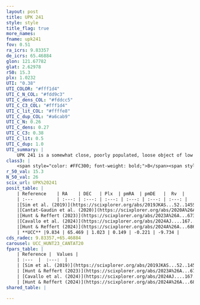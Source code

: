 ```yaml
---
layout: post
title: UPK 241
style: style
title_flag: true
more_names: 
fname: upk241
fov: 0.51
ra_icrs: 9.83357
de_icrs: 65.46884
glon: 121.67782
glat: 2.62978
r50: 15.3
plx: 1.0232
UTI: "0.38"
UTI_COLOR: "#fff1d4"
UTI_C_N_COL: "#fdd9c3"
UTI_C_dens_COL: "#fddcc5"
UTI_C_C3_COL: "#fff1d4"
UTI_C_lit_COL: "#ffffe8"
UTI_C_dup_COL: "#a6cab9"
UTI_C_N: 0.26
UTI_C_dens: 0.27
UTI_C_C3: 0.38
UTI_C_lit: 0.5
UTI_C_dup: 1.0
UTI_summary: |
    UPK 241 is a somewhat close, poorly populated, loose object of low C3 quality. It is moderately studied in the literature.
class3: |
    <span style="color: #FFC300; font-weight: bold;">B</span><span style="color: red; font-weight: bold;">C</span>
r_50_val: 15.3
N_50_val: 26
scix_url: UPK%20241
posit_table: |
    | Reference    | RA    | DEC   | Plx  | pmRA  | pmDE   |  Rv  |
    | :---         | :---: | :---: | :---: | :---: | :---: | :---: |
    |[Sim et al. (2019)](https://scixplorer.org/abs/2019JKAS...52..145S) | 9.705 | 65.44 | -- | 0.17 | -0.2 | -- |
    |[Cantat-Gaudin et al. (2020)](https://scixplorer.org/abs/2020A%26A...640A...1C) | 9.677 | 65.465 | 1.015 | 0.193 | -0.17 | -- |
    |[Hunt & Reffert (2023)](https://scixplorer.org/abs/2023A%26A...673A.114H) | 8.834 | 65.463 | 1.042 | 0.13 | -0.26 | -13.038 |
    |[Cavallo et al. (2024)](https://scixplorer.org/abs/2024AJ....167...12C) | 9.754 | 65.491 | 1.039 | -- | -- | -- |
    |[Hunt & Reffert (2024)](https://scixplorer.org/abs/2024A%26A...686A..42H) | 8.834 | 65.463 | 1.042 | 0.13 | -0.26 | -13.038 |
    | **UCC** |9.834 | 65.469 | 1.023 | 0.149 | -0.221 | -9.734 | 
cds_radec: 9.83357,+65.46884
carousel: UCC_HUNT23_CANTAT20
fpars_table: |
    | Reference |  Values |
    | :---  |  :---:  |
    | [Sim et al. (2019)](https://scixplorer.org/abs/2019JKAS...52..145S) | `d_pc=949, log(age)=8.9` |
    | [Hunt & Reffert (2023)](https://scixplorer.org/abs/2023A%26A...673A.114H) | `AV50=3.012, diffAV50=1.93, MOD50=9.864, logAge50=8.051` |
    | [Cavallo et al. (2024)](https://scixplorer.org/abs/2024AJ....167...12C) | `AV50=2.68, dMod50=10.21, logAge50=8.61, [Fe/H]50=0.57` |
    | [Hunt & Reffert (2024)](https://scixplorer.org/abs/2024A%26A...686A..42H) | `MassJ=60.0426` |
shared_table: |
    
---
```

